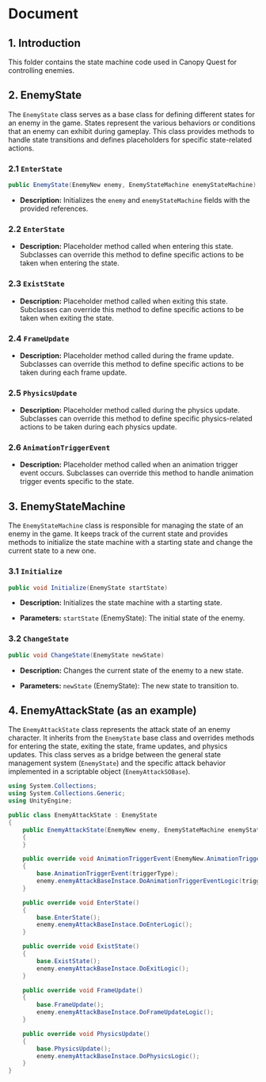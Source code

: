 # Document

## 1. Introduction

This folder contains the state machine code used in Canopy Quest for controlling enemies. 

## 2. EnemyState

The `EnemyState` class serves as a base class for defining different states for an enemy in the game. States represent the various behaviors or conditions that an enemy can exhibit during gameplay. This class provides methods to handle state transitions and defines placeholders for specific state-related actions.

### 2.1 `EnterState`

``` C#
public EnemyState(EnemyNew enemy, EnemyStateMachine enemyStateMachine)
```

- **Description:** Initializes the `enemy` and `enemyStateMachine` fields with the provided references.

### 2.2 `EnterState`

- **Description:** Placeholder method called when entering this state. Subclasses can override this method to define specific actions to be taken when entering the state.

### 2.3 `ExistState`

- **Description:** Placeholder method called when exiting this state. Subclasses can override this method to define specific actions to be taken when exiting the state.

### 2.4 `FrameUpdate`

- **Description:** Placeholder method called during the frame update. Subclasses can override this method to define specific actions to be taken during each frame update.

### 2.5 `PhysicsUpdate`

- **Description:** Placeholder method called during the physics update. Subclasses can override this method to define specific physics-related actions to be taken during each physics update.

### 2.6 `AnimationTriggerEvent`

- **Description:** Placeholder method called when an animation trigger event occurs. Subclasses can override this method to handle animation trigger events specific to the state.

## 3. EnemyStateMachine

The `EnemyStateMachine` class is responsible for managing the state of an enemy in the game. It keeps track of the current state and provides methods to initialize the state machine with a starting state and change the current state to a new one.

### 3.1 `Initialize`

``` C#
public void Initialize(EnemyState startState)
```

- **Description:** Initializes the state machine with a starting state.

- **Parameters:** `startState` (EnemyState): The initial state of the enemy.

### 3.2 `ChangeState`

``` C#
public void ChangeState(EnemyState newState)
```

- **Description:** Changes the current state of the enemy to a new state.

- **Parameters:** `newState` (EnemyState): The new state to transition to.

## 4. EnemyAttackState (as an example)

The `EnemyAttackState` class represents the attack state of an enemy character. It inherits from the `EnemyState` base class and overrides methods for entering the state, exiting the state, frame updates, and physics updates. This class serves as a bridge between the general state management system (`EnemyState`) and the specific attack behavior implemented in a scriptable object (`EnemyAttackSOBase`).

``` C#
using System.Collections;
using System.Collections.Generic;
using UnityEngine;

public class EnemyAttackState : EnemyState
{
    public EnemyAttackState(EnemyNew enemy, EnemyStateMachine enemyStateMachine) : base(enemy, enemyStateMachine)
    {
    }

    public override void AnimationTriggerEvent(EnemyNew.AnimationTriggerType triggerType)
    {
        base.AnimationTriggerEvent(triggerType);
        enemy.enemyAttackBaseInstace.DoAnimationTriggerEventLogic(triggerType);
    }

    public override void EnterState()
    {
        base.EnterState();
        enemy.enemyAttackBaseInstace.DoEnterLogic();
    }

    public override void ExistState()
    {
        base.ExistState();
        enemy.enemyAttackBaseInstace.DoExitLogic();
    }

    public override void FrameUpdate()
    {
        base.FrameUpdate();
        enemy.enemyAttackBaseInstace.DoFrameUpdateLogic();
    }

    public override void PhysicsUpdate()
    {
        base.PhysicsUpdate();
        enemy.enemyAttackBaseInstace.DoPhysicsLogic();
    }
}

```

